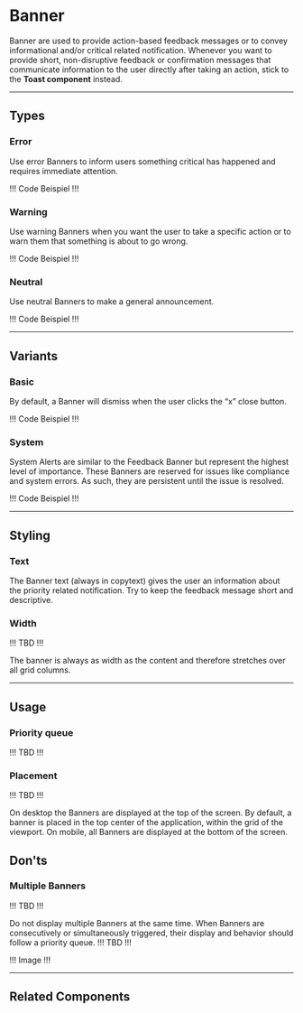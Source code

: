 # Banner

Banner are used to provide action-based feedback messages or to convey informational and/or critical related notification.
Whenever you want to provide short, non-disruptive feedback or confirmation messages that communicate information to the user directly after taking an action,
stick to the **Toast component** instead.

---

## Types

### Error

Use error Banners to inform users something critical has happened and requires immediate attention.

!!! Code Beispiel !!!


### Warning

Use warning Banners when you want the user to take a specific action or to warn them that something is about to go wrong.

!!! Code Beispiel !!!


### Neutral

Use neutral Banners to make a general announcement.

!!! Code Beispiel !!!



---

## Variants

### Basic

By default, a Banner will dismiss when the user clicks the “x” close button.

!!! Code Beispiel !!!


### System

System Alerts are similar to the Feedback Banner but represent the highest level of importance.
These Banners are reserved for issues like compliance and system errors. As such, they are persistent until the issue is resolved.

!!! Code Beispiel !!!

---

## Styling

### Text
The Banner text (always in copytext) gives the user an information about the priority related notification. 
Try to keep the feedback message short and descriptive.

### Width

!!! TBD !!!


The banner is always as width as the content and therefore stretches over all grid columns. 

---

## Usage

### Priority queue

!!! TBD !!!

### Placement

!!! TBD !!!

On desktop the Banners are displayed at the top of the screen. By default, a banner is placed 
in the top center of the application, within the grid of the viewport. On mobile, all Banners 
are displayed at the bottom of the screen. 

## Don'ts

### Multiple Banners

!!! TBD !!!

Do not display multiple Banners at the same time. When Banners are consecutively 
or simultaneously triggered, their display and behavior should follow a priority queue. !!! TBD !!!

!!! Image !!!

---

## Related Components


